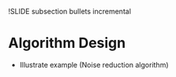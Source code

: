 !SLIDE subsection bullets incremental

# Algorithm Design

* Illustrate example (Noise reduction algorithm)
